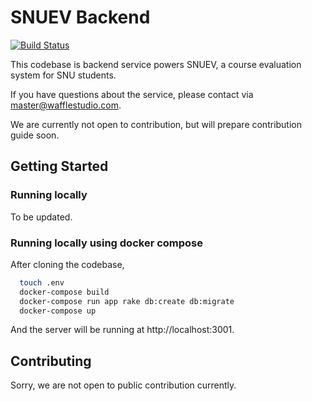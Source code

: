 # SNUEV Backend

[![Build Status](https://travis-ci.org/wafflestudio/snuev-backend.svg)](https://travis-ci.org/wafflestudio/snuev-backend)

This codebase is backend service powers SNUEV, a course evaluation system for SNU students.

If you have questions about the service, please contact via [master@wafflestudio.com](mailto:master@wafflestudio.com).

We are currently not open to contribution, but will prepare contribution guide soon.

## Getting Started

### Running locally

To be updated.

### Running locally using docker compose

After cloning the codebase,

```bash
  touch .env
  docker-compose build
  docker-compose run app rake db:create db:migrate
  docker-compose up
```

And the server will be running at http://localhost:3001.

## Contributing

Sorry, we are not open to public contribution currently.
